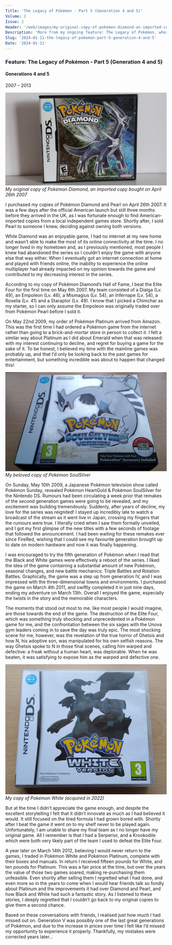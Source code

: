 ```yaml
---
Title: 'The Legacy of Pokémon - Part 5 (Generation 4 and 5)'
Volume: 2
Issue: 2
Header: '/web/images/my-original-copy-of-pokemon-diamond-an-imported-copy-bought-on-april-26th-2007.jpeg'
Description: 'More from my ongoing feature: The Legacy of Pokémon, where I share my time playing through Generations IV and V. Plus more news and mailbag!'
Slug: '2024-01-11-the-legacy-of-pokemon-part-5-generation-4-and-5'
Date: '2024-01-11'
---
```

### Feature: The Legacy of Pokémon - Part 5 (Generation 4 and 5)
#### Generations 4 and 5

2007 – 2013



[![My original copy of Pokémon Diamond, an imported copy bought on April 26th 2007](/web/images/my-original-copy-of-pokemon-diamond-an-imported-copy-bought-on-april-26th-2007.jpeg)](/web/images/my-original-copy-of-pokemon-diamond-an-imported-copy-bought-on-april-26th-2007.jpeg)*My original copy of Pokémon Diamond, an imported copy bought on April 26th 2007*



I purchased my copies of Pokémon Diamond and Pearl on April 26th 2007. It was a few days after the official American launch but still three months before they arrived in the UK, as I was fortunate enough to find American-imported copies from a local independent games store. Shortly after, I sold Pearl to someone I knew, deciding against owning both versions.

While Diamond was an enjoyable game, I had no internet at my new home and wasn’t able to make the most of its online connectivity at the time. I no longer lived in my hometown and, as I previously mentioned, most people I knew had abandoned the series so I couldn’t enjoy the game with anyone else that way either. When I eventually got an internet connection at home and played with friends online, the inability to experience the online multiplayer had already impacted on my opinion towards the game and contributed to my decreasing interest in the series.

According to my copy of Pokémon Diamond’s Hall of Fame, I beat the Elite Four for the first time on May 6th 2007. My team consisted of a Dialga (Lv. 49), an Empoleon (Lv. 46), a Mismagius (Lv. 54), an Infernape (Lv. 54), a Roselia (Lv. 41) and a Staraptor (Lv. 49). I know that I picked a Chimchar as my starter, so I can only assume the Empoleon was originally traded over from Pokémon Pearl before I sold it.

On May 22nd 2009, my order of Pokémon Platinum arrived from Amazon. This was the first time I had ordered a Pokémon game from the internet rather than going to a brick-and-mortar store in person to collect it. I felt a similar way about Platinum as I did about Emerald when that was released: with my interest continuing to decline, and regret for buying a game for the sake of it. To be honest, I believed my time with the mainline games was probably up, and that I’d only be looking back to the past games for entertainment, but something incredible was about to happen that changed this!



[![My beloved copy of Pokémon SoulSilver](/web/images/my-beloved-copy-of-pokemon-soulsilver.jpeg)](/web/images/my-beloved-copy-of-pokemon-soulsilver.jpeg)*My beloved copy of Pokémon SoulSilver*



On Sunday, May 10th 2009, a Japanese Pokémon television show called Pokémon Sunday, revealed Pokémon HeartGold & Pokémon SoulSilver for the Nintendo DS. Rumours had been circulating a week prior that remakes of the second generation games were going to be revealed, and my excitement was building tremendously. Suddenly, after years of decline, my love for the series was reignited! I stayed up incredibly late to watch a broadcast of the stream as it went live in Japan, crossing my fingers that the rumours were true. I literally cried when I saw them formally unveiled, and I got my first glimpse of the new titles with a few seconds of footage that followed the announcement. I had been waiting for these remakes ever since FireRed, wishing that I could see my favourite generation brought up to date on modern hardware and now it was finally happening.

I was encouraged to try the fifth generation of Pokémon when I read that the Black and White games were effectively a reboot of the series. I liked the idea of the game containing a substantial amount of new Pokémon, seasonal changes, and new battle mechanics: Triple Battles and Rotation Battles. Graphically, the game was a step up from generation IV, and I was impressed with the three-dimensional towns and environments. I purchased the game on March 4th 2011, and swiftly completed it in just nine days, ending my adventure on March 13th. Overall I enjoyed the game, especially the twists in the story and the memorable characters.

The moments that stood out most to me, like most people I would imagine, are those towards the end of the game. The destruction of the Elite Four, which was something truly shocking and unprecedented in a Pokémon game for me, and the confrontation between the six sages with the Unova gym leaders coming in to save the day was truly epic. The most shocking scene for me, however, was the revelation of the true horror of Ghetsis and how N, his adoptive son, was manipulated for his own selfish reasons. The way Ghetsis spoke to N in those final scenes, calling him warped and defective: a freak without a human heart, was deplorable. When he was beaten, it was satisfying to expose him as the warped and defective one.



[![My copy of Pokémon White (acquired in 2022)](/web/images/my-copy-of-pokemon-white-acquired-in-2022.jpeg)](/web/images/my-copy-of-pokemon-white-acquired-in-2022.jpeg)*My copy of Pokémon White (acquired in 2022)*



But at the time I didn’t appreciate the game enough, and despite the excellent storytelling I felt that it didn’t innovate as much as I had believed it would. It still focused on the tired formula I had grown bored with. Shortly after I beat the game it went on to my shelf never to be played again. Unfortunately, I am unable to share my final team as I no longer have my original game. All I remember is that I had a Serperior, and a Krookodile which were both very likely part of the team I used to defeat the Elite Four.

A year later on March 14th 2012, believing I would never return to the games, I traded in Pokémon White and Pokémon Platinum, complete with their boxes and manuals. In return I received fifteen pounds for White, and ten pounds for Platinum. This was a fair price at the time, but over the years the value of those two games soared, making re-purchasing them unfeasible. Even shortly after selling them I regretted what I had done, and even more so in the years to come when I would hear friends talk so fondly about Platinum and the improvements it had over Diamond and Pearl, and how Black and White had such a fantastic story. As I listened to these stories, I deeply regretted that I couldn’t go back to my original copies to give them a second chance.

Based on these conversations with friends, I realised just how much I had missed out on. Generation V was possibly one of the last great generations of Pokémon, and due to the increase in prices over time I felt like I’d missed my opportunity to experience it properly. Thankfully, my mistakes were corrected years later…